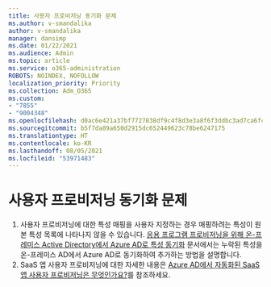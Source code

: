 ```yaml
---
title: 사용자 프로비저닝 동기화 문제
ms.author: v-smandalika
author: v-smandalika
manager: dansimp
ms.date: 01/22/2021
ms.audience: Admin
ms.topic: article
ms.service: o365-administration
ROBOTS: NOINDEX, NOFOLLOW
localization_priority: Priority
ms.collection: Adm_O365
ms.custom:
- "7855"
- "9004348"
ms.openlocfilehash: d0ac6e421a37bf7727838df9c4f8d3e3a8f6f3ddbc3ad7ca6fc5565854fb9a7d
ms.sourcegitcommit: b5f7da89a650d2915dc652449623c78be6247175
ms.translationtype: HT
ms.contentlocale: ko-KR
ms.lasthandoff: 08/05/2021
ms.locfileid: "53971483"
---
```

# <a name="user-provisioning-sync-issues"></a>사용자 프로비저닝 동기화 문제

1. 사용자 프로비저닝에 대한 특성 매핑을 사용자 지정하는 경우 매핑하려는 특성이 원본 특성 목록에 나타나지 않을 수 있습니다. [응용 프로그램 프로비저닝을 위해 온-프레미스 Active Directory에서 Azure AD로 특성 동기화](https://docs.microsoft.com/azure/active-directory/app-provisioning/user-provisioning-sync-attributes-for-mapping) 문서에서는 누락된 특성을 온-프레미스 AD에서 Azure AD로 동기화하여 추가하는 방법을 설명합니다.
2. SaaS 앱 사용자 프로비저닝에 대한 자세한 내용은 [Azure AD에서 자동화된 SaaS 앱 사용자 프로비저닝은 무엇인가요?](https://docs.microsoft.com/azure/active-directory/app-provisioning/user-provisioning)를 참조하세요.